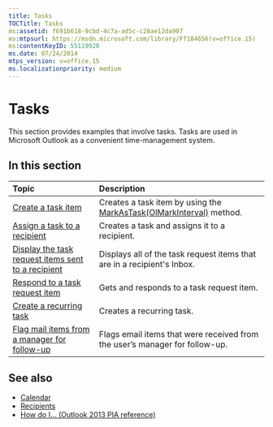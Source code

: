 ```yaml
---
title: Tasks
TOCTitle: Tasks
ms:assetid: f691b618-9cbd-4c7a-ad5c-c28ae12da907
ms:mtpsurl: https://msdn.microsoft.com/library/Ff184656(v=office.15)
ms:contentKeyID: 55119928
ms.date: 07/24/2014
mtps_version: v=office.15
ms.localizationpriority: medium
---
```


# Tasks

This section provides examples that involve tasks. Tasks are used in Microsoft Outlook as a convenient time-management system.

## In this section

|Topic|Description|
|:----|:----------|
|[Create a task item](how-to-create-a-task-item.md)  |Creates a task item by using the [MarkAsTask(OlMarkInterval)](https://msdn.microsoft.com/library/bb609068\(v=office.15\)) method.|
|[Assign a task to a recipient](how-to-assign-a-task-to-a-recipient.md)  |Creates a task and assigns it to a recipient.|
|[Display the task request items sent to a recipient](how-to-display-the-task-request-items-sent-to-a-recipient.md)  |Displays all of the task request items that are in a recipient's Inbox.|
|[Respond to a task request item](how-to-respond-to-a-task-request-item.md)  |Gets and responds to a task request item.|
|[Create a recurring task](how-to-create-a-recurring-task.md)  |Creates a recurring task.|
|[Flag mail items from a manager for follow-up](how-to-flag-mail-items-from-a-manager-for-follow-up.md)  |Flags email items that were received from the user’s manager for follow-up.|


## See also

- [Calendar](calendar.md)
- [Recipients](recipients.md)
- [How do I... (Outlook 2013 PIA reference)](how-do-i-outlook-2013-pia-reference.md)

